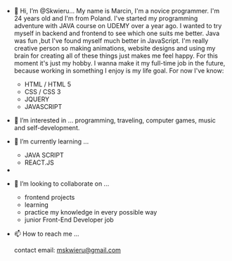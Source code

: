 - 👋 Hi, I’m @Skwieru...
	My name is Marcin, I'm a novice programmer. I'm 24 years old and I'm from Poland. I've started my programming adventure with JAVA course on UDEMY over a year
	ago.
	I wanted to try myself in backend and frontend to see which one suits me better. Java was fun ,but I've found myself much better in JavaScript.
	I'm really creative person so making animations, website designs and using my brain for creating all of these things just makes me feel happy.
	For this moment it's just my hobby. I wanna make it my full-time job in the future, because working in something I enjoy is my life goal.
	For now I've know:
	- HTML / HTML 5
	- CSS / CSS 3
	- JQUERY
	- JAVASCRIPT
	
     
- 👀 I’m interested in ...
	programming, traveling, computer games, music and self-development.
	 	
- 🌱 I’m currently learning ...
	- JAVA SCRIPT
	- REACT.JS
- 	
- 💞️ I’m looking to collaborate on ...
	- frontend projects
	- learning
	- practice my knowledge in every possible way
	- junior Front-End Developer job
	
- 📫 How to reach me ...

	contact email: mskwieru@gmail.com

<!---
Skwieru/Skwieru is a ✨ special ✨ repository because its `README.md` (this file) appears on your GitHub profile.
You can click the Preview link to take a look at your changes.
--->
